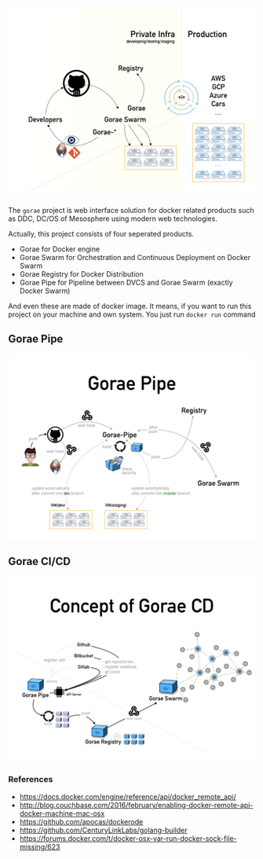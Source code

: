 
# [![](media/Gorae.001.png)](https://github.com/rhiokim/gorae)

The `gorae` project is web interface solution for docker related products such as DDC, DC/OS of Mesosphere using modern web technologies.

Actually, this project consists of four seperated products.

* Gorae for Docker engine
* Gorae Swarm for Orchestration and Continuous Deployment on Docker Swarm
* Gorae Registry for Docker Distribution
* Gorae Pipe for Pipeline between DVCS and Gorae Swarm (exactly Docker Swarm)

And even these are made of docker image. It means, if you want to run this project on your machine and own system. You just run `docker run` command

## Gorae Pipe
![](media/Gorae.002.png)

## Gorae CI/CD
![](media/Gorae.003.png)

### References
- https://docs.docker.com/engine/reference/api/docker_remote_api/
- http://blog.couchbase.com/2016/february/enabling-docker-remote-api-docker-machine-mac-osx
- https://github.com/apocas/dockerode
- https://github.com/CenturyLinkLabs/golang-builder
- https://forums.docker.com/t/docker-osx-var-run-docker-sock-file-missing/623
